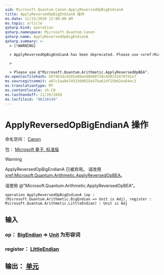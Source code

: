 ```yaml
---
uid: Microsoft.Quantum.Canon.ApplyReversedOpBigEndianA
title: ApplyReversedOpBigEndianA 操作
ms.date: 11/25/2020 12:00:00 AM
ms.topic: article
qsharp.kind: operation
qsharp.namespace: Microsoft.Quantum.Canon
qsharp.name: ApplyReversedOpBigEndianA
qsharp.summary: >-
  > [!WARNING]

  > ApplyReversedOpBigEndianA has been deprecated. Please use <xref:Microsoft.Quantum.Arithmetic.ApplyReversedOpBEA> instead.

  >

  > Please use @"Microsoft.Quantum.Arithmetic.ApplyReversedOpBEA".
ms.openlocfilehash: b87463dc6585a88ae88680728c608332478fd1e7
ms.sourcegitcommit: a87c1aa8e7453360025e47ba614f25b02ea84ec3
ms.translationtype: MT
ms.contentlocale: zh-CN
ms.lasthandoff: 11/26/2020
ms.locfileid: "96218149"
---
```

# <a name="applyreversedopbigendiana-operation"></a>ApplyReversedOpBigEndianA 操作

命名空间： [Canon](xref:Microsoft.Quantum.Canon)

包： [Microsoft 量子. 标准版](https://nuget.org/packages/Microsoft.Quantum.Standard)


> [!WARNING]
> ApplyReversedOpBigEndianA 已被弃用。 请改用 <xref:Microsoft.Quantum.Arithmetic.ApplyReversedOpBEA>。
>
> 请使用 @"Microsoft.Quantum.Arithmetic.ApplyReversedOpBEA"。



```qsharp
operation ApplyReversedOpBigEndianA (op : (Microsoft.Quantum.Arithmetic.BigEndian => Unit is Adj), register : Microsoft.Quantum.Arithmetic.LittleEndian) : Unit is Adj
```


## <a name="input"></a>输入

### <a name="op--bigendian--unit--is-adj"></a>op： [BigEndian](xref:Microsoft.Quantum.Arithmetic.BigEndian) => [Unit](xref:microsoft.quantum.lang-ref.unit)  为形容词




### <a name="register--littleendian"></a>register： [LittleEndian](xref:Microsoft.Quantum.Arithmetic.LittleEndian)





## <a name="output--unit"></a>输出： [单元](xref:microsoft.quantum.lang-ref.unit)

